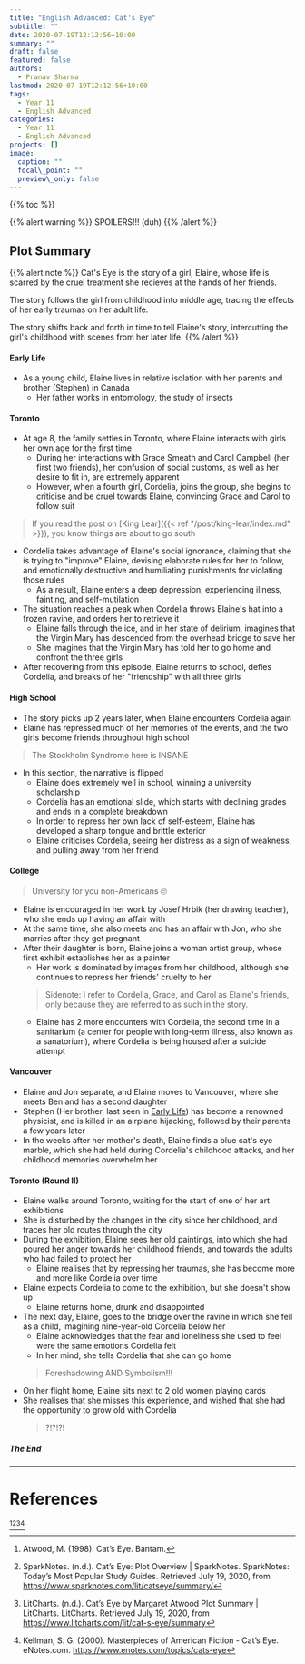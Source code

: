 ```yaml
---
title: "English Advanced: Cat's Eye"
subtitle: ""
date: 2020-07-19T12:12:56+10:00
summary: ""
draft: false
featured: false
authors:
  - Pranav Sharma
lastmod: 2020-07-19T12:12:56+10:00
tags:
  - Year 11
  - English Advanced
categories:
  - Year 11
  - English Advanced
projects: []
image:
  caption: ""
  focal\_point: ""
  preview\_only: false
---
```


{{% toc %}}

<!-- Start Content below this line -->
{{% alert warning %}}
SPOILERS!!! (duh)
{{% /alert %}}
## Plot Summary
{{% alert note %}}
Cat's Eye is the story of a girl, Elaine, whose life is scarred by the cruel treatment she recieves at the hands of her friends.

The story follows the girl from childhood into middle age, tracing the effects of her early traumas on her adult life.

The story shifts back and forth in time to tell Elaine's story, intercutting the girl's childhood with scenes from her later life.
{{% /alert %}}
#### Early Life
- As a young child, Elaine lives in relative isolation with her parents and brother (Stephen) in Canada
  - Her father works in entomology, the study of insects
#### Toronto
- At age 8, the family settles in Toronto, where Elaine interacts with girls her own age for the first time
  - During her interactions with Grace Smeath and Carol Campbell (her first two friends), her confusion of social customs, as well as her desire to fit in, are extremely apparent
  - However, when a fourth girl, Cordelia, joins the group, she begins to criticise and be cruel towards Elaine, convincing Grace and Carol to follow suit
> If you read the post on [King Lear]({{< ref "/post/king-lear/index.md" >}}), you know things are about to go south
- Cordelia takes advantage of Elaine's social ignorance, claiming that she is trying to "improve" Elaine, devising elaborate rules for her to follow, and emotionally destructive and humiliating punishments for violating those rules
  - As a result, Elaine enters a deep depression, experiencing illness, fainting, and self-mutilation
- The situation reaches a peak when Cordelia throws Elaine's hat into a frozen ravine, and orders her to retrieve it
  - Elaine falls through the ice, and in her state of delirium, imagines that the Virgin Mary has descended from the overhead bridge to save her
  - She imagines that the Virgin Mary has told her to go home and confront the three girls
- After recovering from this episode, Elaine returns to school, defies Cordelia, and breaks of her "friendship" with all three girls
#### High School
- The story picks up 2 years later, when Elaine encounters Cordelia again
- Elaine has repressed much of her memories of the events, and the two girls become friends throughout high school
> The Stockholm Syndrome here is INSANE
- In this section, the narrative is flipped
  - Elaine does extremely well in school, winning a university scholarship
  - Cordelia has an emotional slide, which starts with declining grades and ends in a complete breakdown
  - In order to repress her own lack of self-esteem, Elaine has developed a sharp tongue and brittle exterior
  - Elaine criticises Cordelia, seeing her distress as a sign of weakness, and pulling away from her friend
#### College
> University for you non-Americans 🙄
- Elaine is encouraged in her work by Josef Hrbik (her drawing teacher), who she ends up having an affair with
- At the same time, she also meets and has an affair with Jon, who she marries after they get pregnant
- After their daughter is born, Elaine joins a woman artist group, whose first exhibit establishes her as a painter
  - Her work is dominated by images from her childhood, although she continues to repress her friends' cruelty to her
  > Sidenote: I refer to Cordelia, Grace, and Carol as Elaine's friends, only because they are referred to as such in the story.
  - Elaine has 2 more encounters with Cordelia, the second time in a sanitarium (a center for people with long-term illness, also known as a sanatorium), where Cordelia is being housed after a suicide attempt
#### Vancouver
- Elaine and Jon separate, and Elaine moves to Vancouver, where she meets Ben and has a second daughter
- Stephen (Her brother, last seen in [Early Life](#early-life)) has become a renowned physicist, and is killed in an airplane hijacking, followed by their parents a few years later
- In the weeks after her mother's death, Elaine finds a blue cat's eye marble, which she had held during Cordelia's childhood attacks, and her childhood memories overwhelm her
#### Toronto (Round II)
- Elaine walks around Toronto, waiting for the start of one of her art exhibitions
- She is disturbed by the changes in the city since her childhood, and traces her old routes through the city
- During the exhibition, Elaine sees her old paintings, into which she had poured her anger towards her childhood friends, and towards the adults who had failed to protect her
  - Elaine realises that by repressing her traumas, she has become more and more like Cordelia over time
- Elaine expects Cordelia to come to the exhibition, but she doesn't show up
  - Elaine returns home, drunk and disappointed
- The next day, Elaine, goes to the bridge over the ravine in which she fell as a child, imagining nine-year-old Cordelia below her
  - Elaine acknowledges that the fear and loneliness she used to feel were the same emotions Cordelia felt
  - In her mind, she tells Cordelia that she can go home
  > Foreshadowing AND Symbolism!!!
- On her flight home, Elaine sits next to 2 old women playing cards
- She realises that she misses this experience, and wished that she had the opportunity to grow old with Cordelia
  > ?!?!?!
##### The End
<!-- End Content here -->
---
# References
[^1][^2][^3][^4]
<!-- Put references below this line. APA, Chicago, Harvard, MLA, and Turabin are all acceptable. -->
[^1]: Atwood, M. (1998). Cat’s Eye. Bantam.
[^2]: SparkNotes. (n.d.). Cat’s Eye: Plot Overview | SparkNotes. SparkNotes: Today’s Most Popular Study Guides. Retrieved July 19, 2020, from https://www.sparknotes.com/lit/catseye/summary/

[^3]: LitCharts. (n.d.). Cat’s Eye by Margaret Atwood Plot Summary | LitCharts. LitCharts. Retrieved July 19, 2020, from https://www.litcharts.com/lit/cat-s-eye/summary

[^4]: Kellman, S. G. (2000). Masterpieces of American Fiction - Cat’s Eye. eNotes.com. https://www.enotes.com/topics/cats-eye
